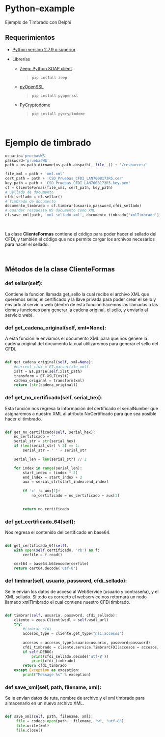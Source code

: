 
# Python-example

Ejemplo de Timbrado con Delphi
<br/>

## Requerimientos
* [Python version 2.7.9 o superior](https://www.python.org/downloads/)

* Librerías
   * [Zeep: Python SOAP client](https://python-zeep.readthedocs.io/en/master/)
     >  ``` pip install zeep ```

   * [pyOpenSSL](https://www.pyopenssl.org/en/stable/install.html)
     > ``` pip install pyopenssl ```
   * [PyCryptodome](https://pycryptodome.readthedocs.io/en/latest/src/installation.html)

     >  ``` pip install pycryptodome ```

<br/>

# Ejemplo de timbrado

```Python
usuario='pruebasWS'
password='pruebasWS'
path = os.path.dirname(os.path.abspath(__file__)) + '/resources/'

file_xml = path + 'xml.xml'
cert_path = path + 'CSD_Pruebas_CFDI_LAN7008173R5.cer'
key_path = path + 'CSD_Pruebas_CFDI_LAN7008173R5.key.pem'
cf = ClienteFormas(file_xml, cert_path, key_path)
# Sellado de documento
cfdi_sellado = cf.sellar()
# Timbrado de documento
documento_timbrado = cf.timbrar(usuario,password,cfdi_sellado)
# Guardar respuesta WS documento como XML
cf.save_xml(path, 'xml_sellado.xml', documento_timbrado['xmlTimbrado'])
```

<br>

La clase **ClienteFormas** contiene el código para poder hacer el sellado del CFDi, y también el código que nos permite cargar los archivos necesarios para hacer el sellado.

<br/>

## Métodos de la clase ClienteFormas


### def sellar(self):
Contiene la funcion llamada get_sello la cual recibe el archivo XML que queremos sellar, el certificado y la llave privada para poder crear el sello y enviarlo al servicio web (dentro de esta funcion hacemos las llamadas a las demas funciones para generar la cadena original, el sello, y enviarlo al servicio web).


### def get_cadena_original(self, xml=None):
A esta función le enviamos el documento XML para que nos genere la cadena original del documento la cual utilizaremos para generar el sello del CFDi.

```Python

def get_cadena_original(self, xml=None):
    #current_cfdi = ET.parse(file_xml)
    xslt = ET.parse(self.xlst_path)
    transform = ET.XSLT(xslt)
    cadena_original = transform(xml)
    return (str(cadena_original))

```



### def get_no_certificado(self, serial_hex):
Esta función nos regresa la información del certificado el serialNumber que asignaremos a nuestro XML al atributo NoCertificado para que sea posible hacer el timbrado.

```Python

def get_no_certificado(self, serial_hex):
    no_certificado = ''
    serial_str = str(serial_hex)
    if (len(serial_str) % 2) == 1:
        serial_str = ' ' + serial_str

    serial_len = len(serial_str) // 2

    for index in range(serial_len):
        start_index = (index * 2) 
        end_index = start_index + 2
        aux = serial_str[start_index:end_index]
        
        if 'x' != aux[1]:
            no_certificado = no_certificado + aux[1]
           

        return no_certificado

```



### def get_certificado_64(self):
Nos regresa el contenido del certificado en base64.

```Python

def get_certificado_64(self):
    with open(self.certificado, 'rb') as f:
        cerfile = f.read()

    cert64 = base64.b64encode(cerfile)
    return cert64.decode('utf-8')

```


### def timbrar(self, usuario, password, cfdi_sellado):
Se le envían los datos de acceso al WebService (usuario y contraseña), y el XML sellado. Si todo es correcto el webservice nos retornará un nodo llamado xmlTimbrado el cual contiene nuestro CFDi timbrado.

```Python

def timbrar(self, usuario, password, cfdi_sellado):
    cliente = zeep.Client(wsdl = self.wsdl_url)
    try:
        #timbrar cfdi
        accesos_type = cliente.get_type("ns1:accesos")
        
        accesos = accesos_type(usuario=usuario, password=password)
        cfdi_timbrado = cliente.service.TimbrarCFDI(accesos = accesos, comprobante=cfdi_sellado.decode('utf-8'))
        if self.DEBUG:
            print(cfdi_sellado.decode('utf-8'))
            print(cfdi_timbrado) 
        return cfdi_timbrado  
    except Exception as exception:
        print("Message %s" % exception)

```


### def save_xml(self, path, filename, xml):
Se le envían datos de ruta, nombre de archivo y el xml timbrado para almacenarlo en un nuevo archivo XML.



```Python

def save_xml(self, path, filename, xml):
     file = codecs.open(path + filename, "w", "utf-8")
     file.write(xml)
     file.close()

```
